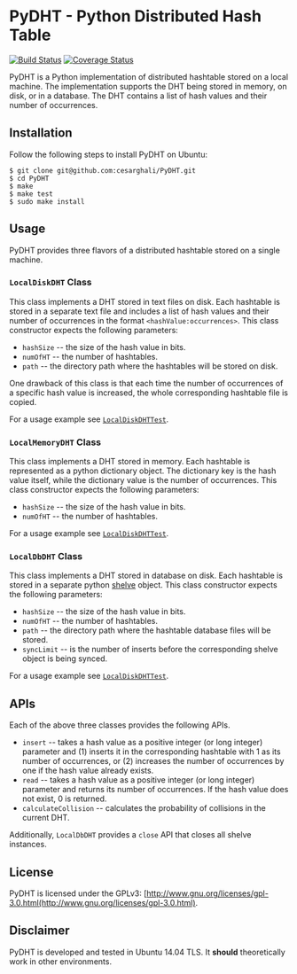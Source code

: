 # PyDHT - Python Distributed Hash Table

[![Build Status](https://travis-ci.org/cesarghali/PyDHT.svg?branch=master)](https://travis-ci.org/cesarghali/PyDHT) [![Coverage Status](https://coveralls.io/repos/github/cesarghali/PyDHT/badge.svg?branch=master)](https://coveralls.io/github/cesarghali/PyDHT?branch=master)

PyDHT is a Python implementation of distributed hashtable stored on a local machine. The implementation supports the DHT being stored in memory, on disk, or in a database. The DHT contains a list of hash values and their number of occurrences.

## Installation

Follow the following steps to install PyDHT on Ubuntu:

```
$ git clone git@github.com:cesarghali/PyDHT.git
$ cd PyDHT
$ make
$ make test
$ sudo make install
```

## Usage

PyDHT provides three flavors of a distributed hashtable stored on a single machine.

### `LocalDiskDHT` Class

This class implements a DHT stored in text files on disk. Each hashtable is stored in a separate text file and includes a list of hash values and their number of occurrences in the format `<hashValue:occurrences>`. This class constructor expects the following parameters:

* `hashSize` -- the size of the hash value in bits.
* `numOfHT` -- the number of hashtables.
* `path` -- the directory path where the hashtables will be stored on disk.

One drawback of this class is that each time the number of occurrences of a specific hash value is increased, the whole corresponding hashtable file is copied.

For a usage example see [`LocalDiskDHTTest`](https://github.com/cesarghali/PyDHT/blob/master/pydht/local/tests/disk_test.py).

### `LocalMemoryDHT` Class

This class implements a DHT stored in memory. Each hashtable is represented as a python dictionary object. The dictionary key is the hash value itself, while the dictionary value is the number of occurrences. This class constructor expects the following parameters:

* `hashSize` -- the size of the hash value in bits.
* `numOfHT` -- the number of hashtables.

For a usage example see [`LocalDiskDHTTest`](https://github.com/cesarghali/PyDHT/blob/master/pydht/local/tests/memory_test.py).

### `LocalDbDHT` Class

This class implements a DHT stored in database on disk. Each hashtable is stored in a separate python [shelve](https://docs.python.org/2/library/shelve.html) object. This class constructor expects the following parameters:

* `hashSize` -- the size of the hash value in bits.
* `numOfHT` -- the number of hashtables.
* `path` -- the directory path where the hashtable database files will be stored.
* `syncLimit` -- is the number of inserts before the corresponding shelve object is being synced.

For a usage example see [`LocalDiskDHTTest`](https://github.com/cesarghali/PyDHT/blob/master/pydht/local/tests/db_test.py).

## APIs

Each of the above three classes provides the following APIs.

* `insert` -- takes a hash value as a positive integer (or long integer) parameter and (1) inserts it in the corresponding hashtable with 1 as its number of occurrences, or (2) increases the number of occurrences by one if the hash value already exists.
* `read` -- takes a hash value as a positive integer (or long integer) parameter and returns its number of occurrences. If the hash value does not exist, 0 is returned.
* `calculateCollision` -- calculates the probability of collisions in the current DHT.

Additionally, `LocalDbDHT` provides a `close` API that closes all shelve instances.


## License

PyDHT is licensed under the GPLv3: [http://www.gnu.org/licenses/gpl-3.0.html(http://www.gnu.org/licenses/gpl-3.0.html).


## Disclaimer

PyDHT is developed and tested in Ubuntu 14.04 TLS. It **should** theoretically work in other environments.

